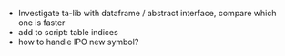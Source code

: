 
- Investigate ta-lib with dataframe / abstract interface, compare 
  which one is faster
- add to script: table indices
- how to handle IPO new symbol?